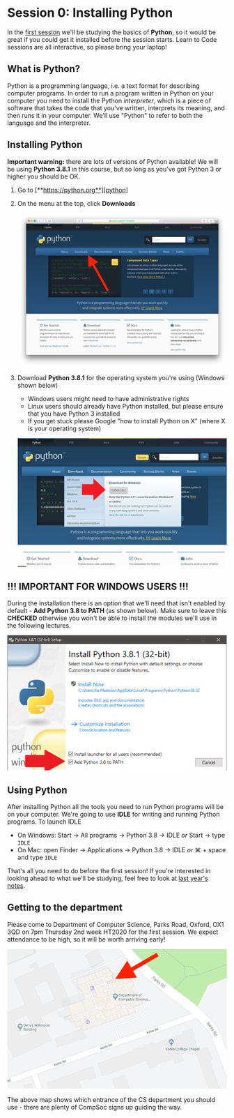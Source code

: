 # Session 0: Installing Python

In the [first session][session1] we'll be studying the basics of **Python**, so
it would be great if you could get it installed before the session starts. Learn
to Code sessions are all interactive, so please bring your laptop!

[session1]: https://github.com/oxcompsoc/learntocode/tree/master/session1

## What is Python?

Python is a programming language, i.e. a text format for describing computer
programs. In order to run a program written in Python on your computer you need
to install the Python *interpreter*, which is a piece of software that takes the
code that you've written, interprets its meaning, and then runs it in your
computer. We'll use "Python" to refer to both the language and the interpreter.

## Installing Python

**Important warning:** there are lots of versions of Python available! We will
be using **Python 3.8.1** in this course, but so long as you've got Python 3 or
higher you should be OK.

1. Go to [**https://python.org**][python]
2. On the menu at the top, click **Downloads**

    ![Python downloads](download1.png)

3. Download **Python 3.8.1** for the operating system you're using (Windows shown below)
    * Windows users might need to have administrative rights
    * Linux users should already have Python installed, but please ensure that
      you have Python 3 installed
    * If you get stuck please Google "how to install Python on X" (where X is
      your operating system)

    ![Python OS download](download1_new.PNG)

## !!! IMPORTANT FOR WINDOWS USERS !!!

During the installation there is an option that we'll need that isn't enabled by default - **Add Python 3.8 to PATH** (as shown below). Make sure to leave this **CHECKED** otherwise you won't be able to install the modules we'll use in the following lectures.

![Add Python to Path](install2_2020.PNG)

## Using Python

After installing Python all the tools you need to run Python programs will be on
your computer. We're going to use **IDLE** for writing and running Python
programs. To launch IDLE

* On Windows: Start &rarr; All programs &rarr; Python 3.8 &rarr; IDLE *or*
  Start &rarr; type `IDLE`
* On Mac: open Finder &rarr; Applications &rarr; Python 3.8 &rarr; IDLE *or*
  &#8984; + space and type `IDLE`

That's all you need to do before the first session! If you're interested in
looking ahead to what we'll be studying, feel free to look at [last year's
notes][session1].

## Getting to the department

Please come to Department of Computer Science, Parks Road, Oxford, OX1 3QD on
7pm Thursday 2nd week HT2020 for the first session. We expect attendance to be
high, so it will be worth arriving early!

![Map](learntocodemap.png)

The above map shows which entrance of the CS department you should use - there
are plenty of CompSoc signs up guiding the way.

[python]: https://python.org
